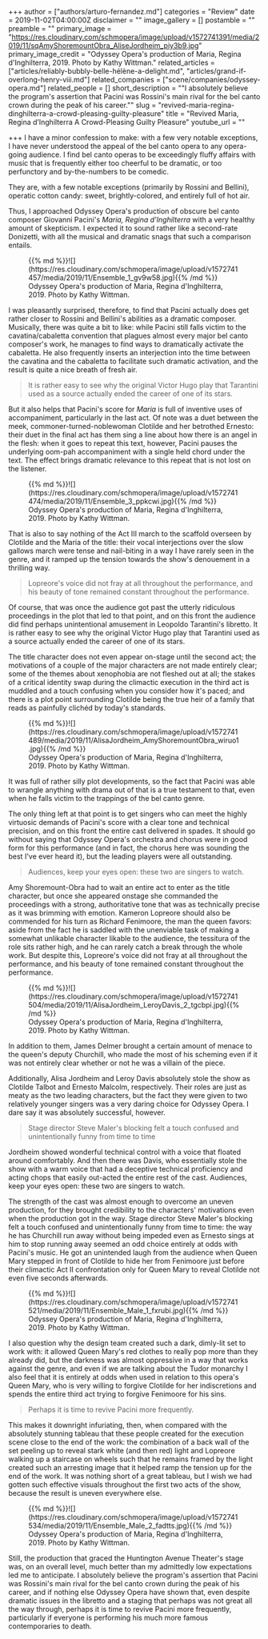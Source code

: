 +++
author = ["authors/arturo-fernandez.md"]
categories = "Review"
date = 2019-11-02T04:00:00Z
disclaimer = ""
image_gallery = []
postamble = ""
preamble = ""
primary_image = "https://res.cloudinary.com/schmopera/image/upload/v1572741391/media/2019/11/sqAmyShoremountObra_AliseJordheim_piy3b9.jpg"
primary_image_credit = "Odyssey Opera's production of Maria, Regina d'Inghilterra, 2019. Photo by Kathy Wittman."
related_articles = ["articles/reliably-bubbly-belle-hélène-a-delight.md", "articles/grand-if-overlong-henry-viii.md"]
related_companies = ["scene/companies/odyssey-opera.md"]
related_people = []
short_description = "\"I absolutely believe the program's assertion that Pacini was Rossini's main rival for the bel canto crown during the peak of his career.\""
slug = "revived-maria-regina-dinghilterra-a-crowd-pleasing-guilty-pleasure"
title = "Revived Maria, Regina d’Inghilterra A Crowd-Pleasing Guilty Pleasure"
youtube_url = ""

+++
I have a minor confession to make: with a few very notable exceptions, I have never understood the appeal of the bel canto opera to any opera-going audience. I find bel canto operas to be exceedingly fluffy affairs with music that is frequently either too cheerful to be dramatic, or too perfunctory and by-the-numbers to be comedic.

They are, with a few notable exceptions (primarily by Rossini and Bellini), operatic cotton candy: sweet, brightly-colored, and entirely full of hot air.

Thus, I approached Odyssey Opera's production of obscure bel canto composer Giovanni Pacini's _Maria, Regina d'Inghilterra_ with a very healthy amount of skepticism. I expected it to sound rather like a second-rate Donizetti, with all the musical and dramatic snags that such a comparison entails.

<figure data-type="image">{{% md %}}![](https://res.cloudinary.com/schmopera/image/upload/v1572741457/media/2019/11/Ensemble_1_gv9w58.jpg){{% /md %}}

<figcaption>Odyssey Opera's production of Maria, Regina d'Inghilterra, 2019. Photo by Kathy Wittman.</figcaption>

</figure>

I was pleasantly surprised, therefore, to find that Pacini actually does get rather closer to Rossini and Bellini's abilities as a dramatic composer. Musically, there was quite a bit to like: while Pacini still falls victim to the cavatina/cabaletta convention that plagues almost every major bel canto composer's work, he manages to find ways to dramatically activate the cabaletta. He also frequently inserts an interjection into the time between the cavatina and the cabaletta to facilitate such dramatic activation, and the result is quite a nice breath of fresh air.

> It is rather easy to see why the original Victor Hugo play that Tarantini used as a source actually ended the career of one of its stars.

But it also helps that Pacini's score for _Maria_ is full of inventive uses of accompaniment, particularly in the last act. Of note was a duet between the meek, commoner-turned-noblewoman Clotilde and her betrothed Ernesto: their duet in the final act has them sing a line about how there is an angel in the flesh: when it goes to repeat this text, however, Pacini pauses the underlying oom-pah accompaniment with a single held chord under the text. The effect brings dramatic relevance to this repeat that is not lost on the listener.

<figure data-type="image">{{% md %}}![](https://res.cloudinary.com/schmopera/image/upload/v1572741474/media/2019/11/Ensemble_3_ppkcwi.jpg){{% /md %}}

<figcaption>Odyssey Opera's production of Maria, Regina d'Inghilterra, 2019. Photo by Kathy Wittman.</figcaption>

</figure>

That is also to say nothing of the Act III march to the scaffold overseen by Clotilde and the Maria of the title: their vocal interjections over the slow gallows march were tense and nail-biting in a way I have rarely seen in the genre, and it ramped up the tension towards the show's denouement in a thrilling way.

> Lopreore's voice did not fray at all throughout the performance, and his beauty of tone remained constant throughout the performance.

Of course, that was once the audience got past the utterly ridiculous proceedings in the plot that led to that point, and on this front the audience did find perhaps unintentional amusement in Leopoldo Tarantini's libretto. It is rather easy to see why the original Victor Hugo play that Tarantini used as a source actually ended the career of one of its stars.

The title character does not even appear on-stage until the second act; the motivations of a couple of the major characters are not made entirely clear; some of the themes about xenophobia are not fleshed out at all; the stakes of a critical identity swap during the climactic execution in the third act is muddled and a touch confusing when you consider how it's paced; and there is a plot point surrounding Clotilde being the true heir of a family that reads as painfully clichéd by today's standards.

<figure data-type="image">{{% md %}}![](https://res.cloudinary.com/schmopera/image/upload/v1572741489/media/2019/11/AlisaJordheim_AmyShoremountObra_wiruo1.jpg){{% /md %}}

<figcaption>Odyssey Opera's production of Maria, Regina d'Inghilterra, 2019. Photo by Kathy Wittman.</figcaption>

</figure>

It was full of rather silly plot developments, so the fact that Pacini was able to wrangle anything with drama out of that is a true testament to that, even when he falls victim to the trappings of the bel canto genre.

The only thing left at that point is to get singers who can meet the highly virtuosic demands of Pacini's score with a clear tone and technical precision, and on this front the entire cast delivered in spades. It should go without saying that Odyssey Opera's orchestra and chorus were in good form for this performance (and in fact, the chorus here was sounding the best I've ever heard it), but the leading players were all outstanding.

> Audiences, keep your eyes open: these two are singers to watch.

Amy Shoremount-Obra had to wait an entire act to enter as the title character, but once she appeared onstage she commanded the proceedings with a strong, authoritative tone that was as technically precise as it was brimming with emotion. Kameron Lopreore should also be commended for his turn as Richard Fenimoore, the man the queen favors: aside from the fact he is saddled with the unenviable task of making a somewhat unlikable character likable to the audience, the tessitura of the role sits rather high, and he can rarely catch a break through the whole work. But despite this, Lopreore's voice did not fray at all throughout the performance, and his beauty of tone remained constant throughout the performance.

<figure data-type="image">{{% md %}}![](https://res.cloudinary.com/schmopera/image/upload/v1572741504/media/2019/11/AlisaJordheim_LeroyDavis_2_tgcbpi.jpg){{% /md %}}

<figcaption>Odyssey Opera's production of Maria, Regina d'Inghilterra, 2019. Photo by Kathy Wittman.</figcaption>

</figure>

In addition to them, James Delmer brought a certain amount of menace to the queen's deputy Churchill, who made the most of his scheming even if it was not entirely clear whether or not he was a villain of the piece.

Additionally, Alisa Jordheim and Leroy Davis absolutely stole the show as Clotilde Talbot and Ernesto Malcolm, respectively. Their roles are just as meaty as the two leading characters, but the fact they were given to two relatively younger singers was a very daring choice for Odyssey Opera. I dare say it was absolutely successful, however.

> Stage director Steve Maler's blocking felt a touch confused and unintentionally funny from time to time

Jordheim showed wonderful technical control with a voice that floated around comfortably. And then there was Davis, who essentially stole the show with a warm voice that had a deceptive technical proficiency and acting chops that easily out-acted the entire rest of the cast. Audiences, keep your eyes open: these two are singers to watch.

The strength of the cast was almost enough to overcome an uneven production, for they brought credibility to the characters' motivations even when the production got in the way. Stage director Steve Maler's blocking felt a touch confused and unintentionally funny from time to time: the way he has Churchill run away without being impeded even as Ernesto sings at him to stop running away seemed an odd choice entirely at odds with Pacini's music. He got an unintended laugh from the audience when Queen Mary stepped in front of Clotilde to hide her from Fenimoore just before their climactic Act II confrontation only for Queen Mary to reveal Clotilde not even five seconds afterwards.

<figure data-type="image">{{% md %}}![](https://res.cloudinary.com/schmopera/image/upload/v1572741521/media/2019/11/Ensemble_Male_1_fxrubi.jpg){{% /md %}}

<figcaption>Odyssey Opera's production of Maria, Regina d'Inghilterra, 2019. Photo by Kathy Wittman.</figcaption>

</figure>

I also question why the design team created such a dark, dimly-lit set to work with: it allowed Queen Mary's red clothes to really pop more than they already did, but the darkness was almost oppressive in a way that works against the genre, and even if we are talking about the Tudor monarchy I also feel that it is entirely at odds when used in relation to this opera's Queen Mary, who is very willing to forgive Clotilde for her indiscretions and spends the entire third act trying to forgive Fenimoore for his sins.

> Perhaps it is time to revive Pacini more frequently.

This makes it downright infuriating, then, when compared with the absolutely stunning tableau that these people created for the execution scene close to the end of the work: the combination of a back wall of the set peeling up to reveal stark white (and then red) light and Lopreore walking up a staircase on wheels such that he remains framed by the light created such an arresting image that it helped ramp the tension up for the end of the work. It was nothing short of a great tableau, but I wish we had gotten such effective visuals throughout the first two acts of the show, because the result is uneven everywhere else.

<figure data-type="image">{{% md %}}![](https://res.cloudinary.com/schmopera/image/upload/v1572741534/media/2019/11/Ensemble_Male_2_fadtts.jpg){{% /md %}}

<figcaption>Odyssey Opera's production of Maria, Regina d'Inghilterra, 2019. Photo by Kathy Wittman.</figcaption>

</figure>

Still, the production that graced the Huntington Avenue Theater's stage was, on an overall level, much better than my admittedly low expectations led me to anticipate. I absolutely believe the program's assertion that Pacini was Rossini's main rival for the bel canto crown during the peak of his career, and if nothing else Odyssey Opera have shown that, even despite dramatic issues in the libretto and a staging that perhaps was not great all the way through, perhaps it is time to revive Pacini more frequently, particularly if everyone is performing his much more famous contemporaries to death.